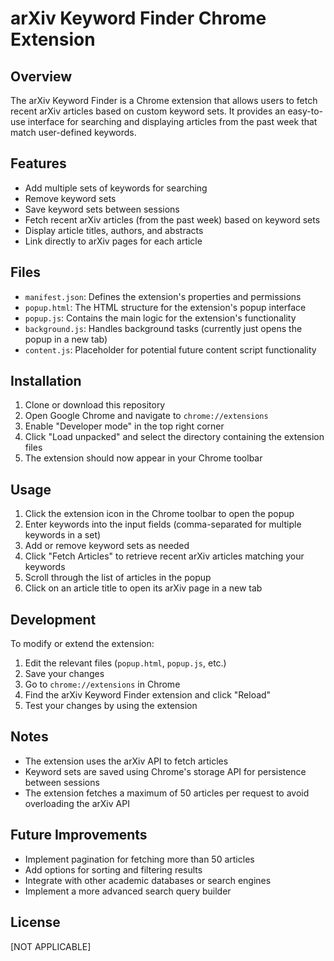 # arXiv Keyword Finder Chrome Extension

## Overview

The arXiv Keyword Finder is a Chrome extension that allows users to fetch recent arXiv articles based on custom keyword sets. It provides an easy-to-use interface for searching and displaying articles from the past week that match user-defined keywords.

## Features

- Add multiple sets of keywords for searching
- Remove keyword sets
- Save keyword sets between sessions
- Fetch recent arXiv articles (from the past week) based on keyword sets
- Display article titles, authors, and abstracts
- Link directly to arXiv pages for each article

## Files

- `manifest.json`: Defines the extension's properties and permissions
- `popup.html`: The HTML structure for the extension's popup interface
- `popup.js`: Contains the main logic for the extension's functionality
- `background.js`: Handles background tasks (currently just opens the popup in a new tab)
- `content.js`: Placeholder for potential future content script functionality

## Installation

1. Clone or download this repository
2. Open Google Chrome and navigate to `chrome://extensions`
3. Enable "Developer mode" in the top right corner
4. Click "Load unpacked" and select the directory containing the extension files
5. The extension should now appear in your Chrome toolbar

## Usage

1. Click the extension icon in the Chrome toolbar to open the popup
2. Enter keywords into the input fields (comma-separated for multiple keywords in a set)
3. Add or remove keyword sets as needed
4. Click "Fetch Articles" to retrieve recent arXiv articles matching your keywords
5. Scroll through the list of articles in the popup
6. Click on an article title to open its arXiv page in a new tab

## Development

To modify or extend the extension:

1. Edit the relevant files (`popup.html`, `popup.js`, etc.)
2. Save your changes
3. Go to `chrome://extensions` in Chrome
4. Find the arXiv Keyword Finder extension and click "Reload"
5. Test your changes by using the extension

## Notes

- The extension uses the arXiv API to fetch articles
- Keyword sets are saved using Chrome's storage API for persistence between sessions
- The extension fetches a maximum of 50 articles per request to avoid overloading the arXiv API

## Future Improvements

- Implement pagination for fetching more than 50 articles
- Add options for sorting and filtering results
- Integrate with other academic databases or search engines
- Implement a more advanced search query builder

## License

[NOT APPLICABLE]
